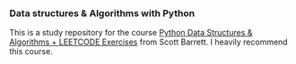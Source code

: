 ### Data structures & Algorithms with Python

This is a study repository for the course [Python Data Structures & Algorithms +
LEETCODE Exercises](https://www.udemy.com/course/data-structures-algorithms-python)
from Scott Barrett. I heavily recommend this course.
